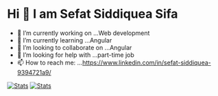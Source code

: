 # Hi 👋 I am Sefat Siddiquea Sifa 
- 🔭 I’m currently working on ...Web development
- 🌱 I’m currently learning ...Angular
- 👯 I’m looking to collaborate on ...Angular
- 🤔 I’m looking for help with ...part-time job
- 📫 How to reach me: ...https://www.linkedin.com/in/sefat-siddiquea-9394721a9/
 
[![Stats](https://github-readme-stats.vercel.app/api?username=sifa123&count_private=true&show_icons=true&theme=nightowl)](https://github.com/sifa123) 
[![Stats](https://github-readme-stats.vercel.app/api/top-langs?username=sifa123&show_icons=true&theme=nightowl)](https://github.com/sifa123)
